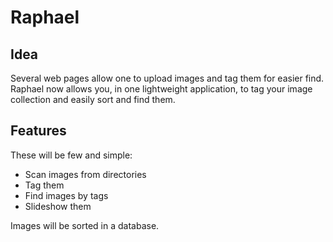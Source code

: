 # Raphael

## Idea

Several web pages allow one to upload images and tag them for easier find. Raphael now allows you, in one lightweight application, to tag your image collection and easily sort and find them.

## Features

These will be few and simple:

* Scan images from directories
* Tag them
* Find images by tags
* Slideshow them

Images will be sorted in a database.
